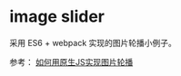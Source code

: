 # image slider

采用 ES6 + webpack 实现的图片轮播小例子。

参考： [如何用原生JS实现图片轮播](http://www.imooc.com/article/7393)  
